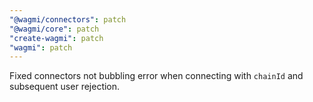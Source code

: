 ```yaml
---
"@wagmi/connectors": patch
"@wagmi/core": patch
"create-wagmi": patch
"wagmi": patch
---
```


Fixed connectors not bubbling error when connecting with `chainId` and subsequent user rejection.
